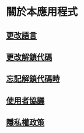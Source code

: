 # 關於本應用程式
## [更改語言](./language)

## [更改解鎖代碼](./pinChange)

## [忘記解鎖代碼時](./pinDelete)

## [使用者協議](./userAgreement)

## [隱私權政策](./privacyPolicy)

